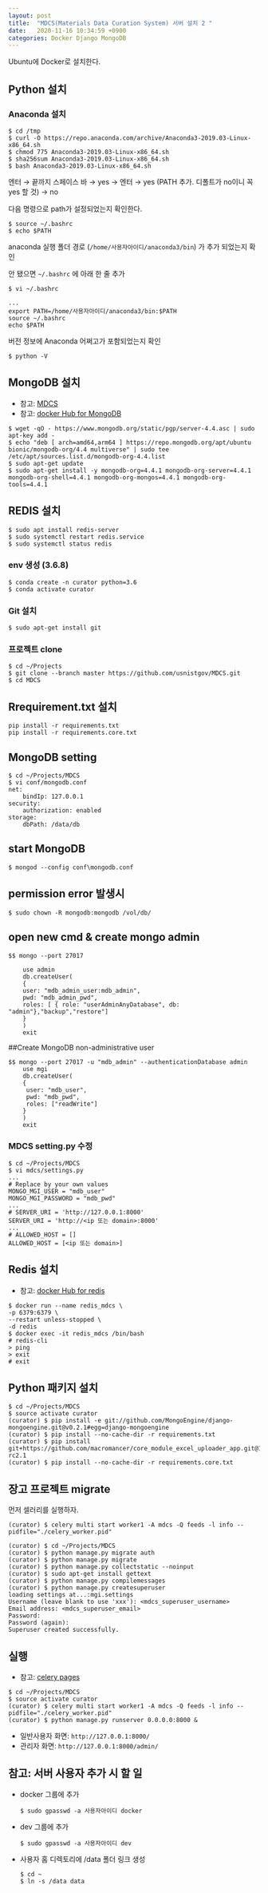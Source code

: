```yaml
---
layout: post
title:  "MDCS(Materials Data Curation System) 서버 설치 2 "
date:   2020-11-16 10:34:59 +0900
categories: Docker Django MongoDB
---
```


Ubuntu에 Docker로 설치한다.

## Python 설치
### Anaconda 설치 
```
$ cd /tmp
$ curl -O https://repo.anaconda.com/archive/Anaconda3-2019.03-Linux-x86_64.sh
$ chmod 775 Anaconda3-2019.03-Linux-x86_64.sh
$ sha256sum Anaconda3-2019.03-Linux-x86_64.sh
$ bash Anaconda3-2019.03-Linux-x86_64.sh
```
엔터 &rarr; 끝까지 스페이스 바 &rarr; yes &rarr; 엔터 &rarr; yes (PATH 추가. 디폴트가 no이니 꼭 yes 할 것) &rarr; no

다음 명령으로 path가 설정되었는지 확인한다.
```
$ source ~/.bashrc
$ echo $PATH
```
anaconda 실행 폴더 경로 (`/home/사용자아이디/anaconda3/bin`) 가 추가 되었는지 확인
  
안 됐으면 `~/.bashrc` 에 아래 한 줄 추가
```
$ vi ~/.bashrc

...
export PATH=/home/사용자아이디/anaconda3/bin:$PATH
source ~/.bashrc
echo $PATH
```

버전 정보에 Anaconda 어쩌고가 포함되었는지 확인

```
$ python -V
```


## MongoDB 설치

* 참고: [MDCS][mdcs]
* 참고: [docker Hub for MongoDB][docker-Hub-mongo1]


```
$ wget -qO - https://www.mongodb.org/static/pgp/server-4.4.asc | sudo apt-key add -
$ echo "deb [ arch=amd64,arm64 ] https://repo.mongodb.org/apt/ubuntu bionic/mongodb-org/4.4 multiverse" | sudo tee /etc/apt/sources.list.d/mongodb-org-4.4.list
$ sudo apt-get update
$ sudo apt-get install -y mongodb-org=4.4.1 mongodb-org-server=4.4.1 mongodb-org-shell=4.4.1 mongodb-org-mongos=4.4.1 mongodb-org-tools=4.4.1
```

## REDIS 설치

```
$ sudo apt install redis-server
$ sudo systemctl restart redis.service
$ sudo systemctl status redis

```

### env 생성 (3.6.8)
```
$ conda create -n curator python=3.6
$ conda activate curator
```

### Git 설치
```
$ sudo apt-get install git
```

### 프로젝트 clone
```
$ cd ~/Projects
$ git clone --branch master https://github.com/usnistgov/MDCS.git
$ cd MDCS
```

## Rrequirement.txt 설치
```
pip install -r requirements.txt
pip install -r requirements.core.txt
```
 
## MongoDB setting
```
$ cd ~/Projects/MDCS
$ vi conf/mongodb.conf
net:
    bindIp: 127.0.0.1
security:
    authorization: enabled
storage:
    dbPath: /data/db
```

## start MongoDB
```
$ mongod --config conf\mongodb.conf
```

## permission error 발생시 
```
$ sudo chown -R mongodb:mongodb /vol/db/
```

## open new cmd & create mongo admin
```
$$ mongo --port 27017

	use admin
	db.createUser(
	{
	user: "mdb_admin_user:mdb_admin",
	pwd: "mdb_admin_pwd",
	roles: [ { role: "userAdminAnyDatabase", db: "admin"},"backup","restore"]
	}
	)
	exit

```

##Create MongoDB non-administrative user
``` 
$$ mongo --port 27017 -u "mdb_admin" --authenticationDatabase admin
	use mgi
	db.createUser(
	{
	 user: "mdb_user",
	 pwd: "mdb_pwd",
	 roles: ["readWrite"]
	}
	)
	exit
```

### MDCS setting.py 수정
```
$ cd ~/Projects/MDCS
$ vi mdcs/settings.py
...
# Replace by your own values
MONGO_MGI_USER = "mdb_user"
MONGO_MGI_PASSWORD = "mdb_pwd"
...
# SERVER_URI = 'http://127.0.0.1:8000'
SERVER_URI = 'http://<ip 또는 domain>:8000'
...
# ALLOWED_HOST = []
ALLOWED_HOST = [<ip 또는 domain>]
```

## Redis 설치
* 참고: [docker Hub for redis][docker-Hub-redis]

```
$ docker run --name redis_mdcs \
-p 6379:6379 \
--restart unless-stopped \
-d redis
$ docker exec -it redis_mdcs /bin/bash
# redis-cli
> ping
> exit
# exit
```

## Python 패키지 설치
```
$ cd ~/Projects/MDCS
$ source activate curator
(curator) $ pip install -e git://github.com/MongoEngine/django-mongoengine.git@v0.2.1#egg=django-mongoengine
(curator) $ pip install --no-cache-dir -r requirements.txt
(curator) $ pip install git+https://github.com/macromancer/core_module_excel_uploader_app.git@1.0.0-rc2.1
(curator) $ pip install --no-cache-dir -r requirements.core.txt
```

## 장고 프로젝트 migrate

먼저 셀러리를 실행하자.
```
(curator) $ celery multi start worker1 -A mdcs -Q feeds -l info --pidfile="./celery_worker.pid"
```

```
(curator) $ cd ~/Projects/MDCS
(curator) $ python manage.py migrate auth
(curator) $ python manage.py migrate
(curator) $ python manage.py collectstatic --noinput
(curator) $ sudo apt-get install gettext
(curator) $ python manage.py compilemessages
(curator) $ python manage.py createsuperuser
loading settings at...:mgi.settings
Username (leave blank to use 'xxx'): <mdcs_superuser_username>
Email address: <mdcs_superuser_email>
Password: 
Password (again): 
Superuser created successfully.
```

## 실행
* 참고: [celery pages][celery-pages]
```
$ cd ~/Projects/MDCS
$ source activate curator
(curator) $ celery multi start worker1 -A mdcs -Q feeds -l info --pidfile="./celery_worker.pid"
(curator) $ python manage.py runserver 0.0.0.0:8000 &
```
* 일반사용자 화면: `http://127.0.0.1:8000/`
* 관리자 화면: `http://127.0.0.1:8000/admin/`
 
## 참고: 서버 사용자 추가 시 할 일
* docker 그룹에 추가
  ```
  $ sudo gpasswd -a 사용자아이디 docker
  ```
* dev 그룹에 추가
  ```
  $ sudo gpasswd -a 사용자아이디 dev
  ```
* 사용자 홈 디렉토리에 /data 폴더 링크 생성
  ```
  $ cd ~
  $ ln -s /data data
  ```

[mdcs]: https://github.com/usnistgov/MDCS/blob/stable/docs/MongoDB%20Configuration.md
[docker-Hub-mongo1]: https://hub.docker.com/_/mongo/
[docker-Hub-redis]: https://hub.docker.com/_/redis/
[celery-pages]: http://i5on9i.blogspot.com/2016/07/celery_21.html
[MDCS-mongo]: https://github.com/usnistgov/MDCS/blob/stable/docs/MongoDB%20Configuration.md
[docker-Hub-mongo2]: https://hub.docker.com/_/mongo/
